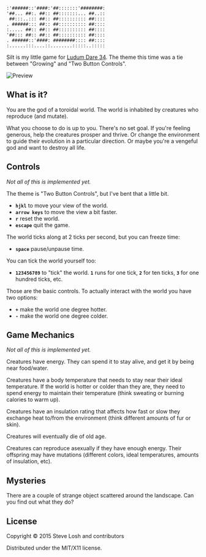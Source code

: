     :'######::'####:'##:::::::'########:
    '##... ##:. ##:: ##:::::::... ##..::
     ##:::..::: ##:: ##:::::::::: ##::::
    . ######::: ##:: ##:::::::::: ##::::
    :..... ##:: ##:: ##:::::::::: ##::::
    '##::: ##:: ##:: ##:::::::::: ##::::
    . ######::'####: ########:::: ##::::
    :......:::....::........:::::..:::::

Silt is my little game for [Ludum Dare
34](http://ludumdare.com/compo/2015/12/09/welcome-to-ludum-dare-34/).  The theme
this time was a tie between "Growing" and "Two Button Controls".

![Preview](https://i.imgur.com/hZlAI60.gif)

## What is it?

You are the god of a toroidal world.  The world is inhabited by creatures who
reproduce (and mutate).

What you choose to do is up to you.  There's no set goal.  If you're feeling
generous, help the creatures prosper and thrive.  Or change the environment to
guide their evolution in a particular direction.  Or maybe you're a vengeful god
and want to destroy all life.

## Controls

*Not all of this is implemented yet.*

The theme is "Two Button Controls", but I've bent that a little bit.

* **`hjkl`** to move your view of the world.
* **`arrow keys`** to move the view a bit faster.
* **`r`** reset the world.
* **`escape`** quit the game.

The world ticks along at 2 ticks per second, but you can freeze time:

* **`space`** pause/unpause time.

You can tick the world yourself too:

* **`123456789`** to "tick" the world.  **`1`** runs for one tick, **`2`** for
  ten ticks, **`3`** for one hundred ticks, etc.

Those are the basic controls.  To actually interact with the world you have two
options:

* **`+`** make the world one degree hotter.
* **`-`** make the world one degree colder.

## Game Mechanics

*Not all of this is implemented yet.*

Creatures have energy.  They can spend it to stay alive, and get it by being
near food/water.

Creatures have a body temperature that needs to stay near their ideal
temperature.  If the world is hotter or colder than they are, they need to spend
energy to maintain their temperature (think sweating or burning calories to warm
up).

Creatures have an insulation rating that affects how fast or slow they exchange
heat to/from the environment (think different amounts of fur or skin).

Creatures will eventually die of old age.

Creatures can reproduce asexually if they have enough energy.  Their offspring
may have mutations (different colors, ideal temperatures, amounts of insulation,
etc).

## Mysteries

There are a couple of strange object scattered around the landscape.  Can you
find out what they do?

## License

Copyright © 2015 Steve Losh and contributors

Distributed under the MIT/X11 license.
